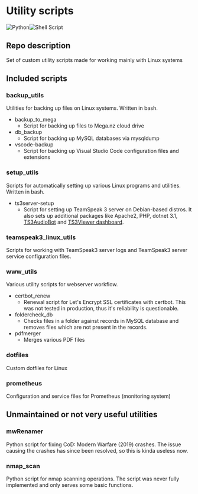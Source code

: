 # Utility scripts

<img alt="Python" src="https://img.shields.io/badge/python%20-%2314354C.svg?&style=for-the-badge&logo=python&logoColor=white"/><img alt="Shell Script" src="https://img.shields.io/badge/shell_script%20-%23121011.svg?&style=for-the-badge&logo=gnu-bash&logoColor=white"/>

## Repo description

Set of custom utility scripts made for working mainly with Linux systems

## Included scripts

### backup_utils

Utilities for backing up files on Linux systems. Written in bash.

- backup_to_mega
  - Script for backing up files to Mega.nz cloud drive
- db_backup
  - Script for backing up MySQL databases via mysqldump
- vscode-backup
  - Script for backing up Visual Studio Code configuration files and extensions

### setup_utils

Scripts for automatically setting up various Linux programs and utilities. Written in bash.

- ts3server-setup
  - Script for setting up TeamSpeak 3 server on Debian-based distros. It also sets up additional packages like Apache2, PHP, dotnet 3.1, [TS3AudioBot](https://github.com/Splamy/TS3AudioBot) and [TS3Viewer dashboard](https://github.com/Loupeznik/ts3viewer-php).

### teamspeak3_linux_utils

Scripts for working with TeamSpeak3 server logs and TeamSpeak3 server service configuration files.

### www_utils

Various utility scripts for webserver workflow.

- certbot_renew
  - Renewal script for Let's Encrypt SSL certificates with certbot. This was not tested in production, thus it's reliability is questionable.
- foldercheck_db
  - Checks files in a folder against records in MySQL database and removes files which are not present in the records.
- pdfmerger
  - Merges various PDF files

### dotfiles

Custom dotfiles for Linux

### prometheus

Configuration and service files for Prometheus (monitoring system)

## Unmaintained or not very useful utilities


### mwRenamer

Python script for fixing CoD: Modern Warfare (2019) crashes. The issue causing the crashes has since been resolved, so this is kinda useless now.

### nmap_scan

Python script for nmap scanning operations. The script was never fully implemented and only serves some basic functions.
